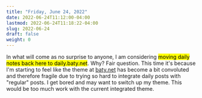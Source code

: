 ```yaml
---
title: "Friday, June 24, 2022"
date: 2022-06-24T11:12:00-04:00
lastmod: 2022-06-24T11:18:22-04:00
slug: 2022-06-24
draft: false
weight: 0
---
```


In what will come as no surprise to anyone, I am considering <mark>moving daily notes back here to daily.baty.net</mark>. Why? Fair question. This time it's because I'm starting to feel like the theme at [baty.net](https://baty.net) has become a bit convoluted and therefore fragile due to trying so hard to integrate daily posts with "regular" posts. I get bored and may want to switch up my theme. This would be too much work with the current integrated theme.

[//]: # "Exported with love from a post written in Org mode"
[//]: # "- https://github.com/kaushalmodi/ox-hugo"
